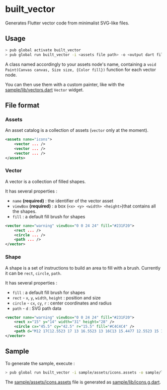 # built_vector

Generates Flutter vector code from minimalist SVG-like files.

## Usage

```sh
> pub global activate built_vector
> pub global run built_vector -i <assets file path> -o <output dart file>
```

A class named accordingly to your assets node's name, containing a `void Paint(Canvas canvas, Size size, {Color fill})` function for each vector node.

You can then use them with a custom painter, like with the [sample/lib/vectors.dart](sample/lib/vectors.dart) `Vector` widget.

## File format

### Assets

An asset catalog is a collection of assets (`vector` only at the moment).

```xml
<assets name="icons">
    <vector ... />
    <vector ... />
    <vector ... />
</assets>
```

### Vector

A vector is a collection of filled shapes.

It has several properties :

* `name` **(required)** : the identifier of the vector asset
* `viewBox` **(required)** : a box (`<x> <y> <width> <height>`)that contains all the shapes.
* `fill` : a default fill brush for shapes

```xml
<vector name="warning" viewBox="0 0 24 24" fill="#231F20">
    <rect ... />
    <circle ... />
    <path ... />
</vector>
```

### Shape

A shape is a set of instructions to build an area to fill with a brush. Currently it can be `rect`, `circle`, `path`. 

It has several properties :

* `fill` : a default fill brush for shapes
* `rect` - `x`, `y`, `width`, `height` : position and size
* `circle` - `cx`, `cy`, `r` : center coordinates and radius
* `path` - `d` : SVG path data 


```xml
<vector name="warning" viewBox="0 0 24 24" fill="#231F20">
    <rect x="15" y="14" width="31" height="28" />
    <circle cx="45.5" cy="42.5" r="15.5" fill="#C4C4C4" />
    <path d="M12 17C12.5523 17 13 16.5523 13 16C13 15.4477 12.5523 15 12 15C11.4477 15 11 15.4477 11 16C11 16.5523 11.4477 17 12 17Z" />
</vector>
```

## Sample

To generate the sample, execute :

```sh
> pub global run built_vector -i sample/assets/icons.assets -o sample/lib/icons.g.dart
```

 The [sample/assets/icons.assets](sample/assets/icons.assets) file is generated as [sample/lib/icons.g.dart](sample/lib/icons.g.dart).